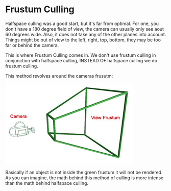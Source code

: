 # Frustum Culling

Halfspace culling was a good start, but it's far from optimal. For one, you don't have a 180 degree field of view, the camera can usually only see aout 60 degrees wide. Also, it does not take any of the other planes into account. Things might be out of view to the left, right, top, bottom, they may be too far or behind the camera.

This is where Frustum Culling comes in. We don't use frustum culling in conjunction with halfspace culling, INSTEAD OF halfspace culling we do frustum culling. 

This method revolves around the cameras frusutm:

![frustum.jpg](frustum.jpg)

Basically if an object is not inside the green frustum it will not be rendered. As you can imagine, the math behind this method of culling is more intense than the math behind halfspace culling.

